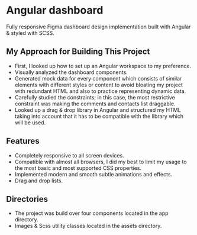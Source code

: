 # Angular dashboard

Fully responsive Figma dashboard design implementation built with Angular & styled with SCSS.

## My Approach for Building This Project

- First, I looked up how to set up an Angular workspace to my preference.
- Visually analyzed the dashboard components.
- Generated mock data for every component which consists of similar elements with different styles or content to avoid bloating my project with redundant HTML and also to practice representing dynamic data.
- Carefully studied the constraints; in this case, the most restrictive constraint was making the comments and contacts list draggable.
- Looked up a drag & drop library in Angular and structured my HTML taking into account that it has to be compatible with the library which will be used.

## Features

- Completely responsive to all screen devices.
- Compatible with almost all browsers, I did my best to limit my usage to the most basic and most supported CSS properties.
- Implemented modern and smooth subtle animations and effects.
- Drag and drop lists.

## Directories 

- The project was build over four components located in the app directory.
- Images & Scss utility classes located in the assets directory.

